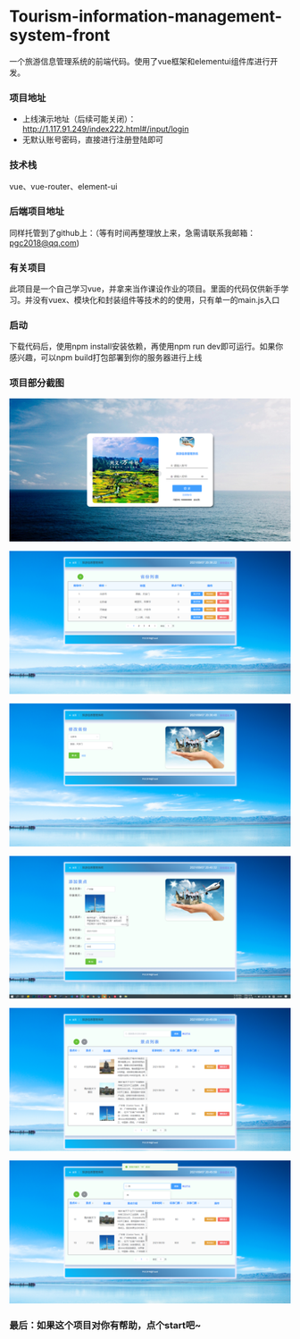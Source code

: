 # Tourism-information-management-system-front

一个旅游信息管理系统的前端代码。使用了vue框架和elementui组件库进行开发。

### 项目地址
- 上线演示地址（后续可能关闭）：http://1.117.91.249/index222.html#/input/login
- 无默认账号密码，直接进行注册登陆即可

### 技术栈
vue、vue-router、element-ui

### 后端项目地址
同样托管到了github上：（等有时间再整理放上来，急需请联系我邮箱：pgc2018@qq.com)
### 有关项目
此项目是一个自己学习vue，并拿来当作课设作业的项目。里面的代码仅供新手学习。并没有vuex、模块化和封装组件等技术的的使用，只有单一的main.js入口

### 启动
下载代码后，使用npm install安装依赖，再使用npm run dev即可运行。如果你感兴趣，可以npm build打包部署到你的服务器进行上线

### 项目部分截图
![首页](./static/项目截图/(1).png)

![首页](./static/项目截图/(2).png)

![首页](./static/项目截图/(3).png)

![首页](./static/项目截图/(4).png)

![首页](./static/项目截图/(5).png)

![首页](./static/项目截图/(6).png)

### 最后：如果这个项目对你有帮助，点个start吧~